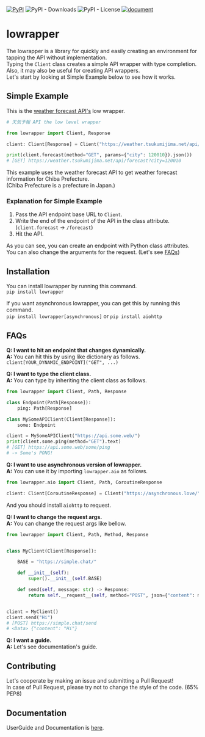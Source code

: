 [![PyPI](https://img.shields.io/pypi/v/lowrapper)](https://pypi.org/project/lowrapper/) ![PyPI - Downloads](https://img.shields.io/pypi/dm/lowrapper) ![PyPI - License](https://img.shields.io/pypi/l/lowrapper) [![document](https://img.shields.io/badge/Documentation-passing-blue)](https://tasuren.github.io/lowrapper/)
# lowrapper
The lowrapper is a library for quickly and easily creating an environment for tapping the API without implementation.  
Typing the `Client` class creates a simple API wrapper with type completion.  
Also, it may also be useful for creating API wrappers.  
Let's start by looking at Simple Example below to see how it works.

## Simple Example
This is the [weather forecast API's](https://weather.tsukumijima.net) low wrapper.  
```python
# 天気予報 API the low level wrapper

from lowrapper import Client, Response

client: Client[Response] = Client("https://weather.tsukumijima.net/api/")

print(client.forecast(method="GET", params={"city": 120010}).json())
# [GET] https://weather.tsukumijima.net/api/forecast?city=120010
```
This example uses the weather forecast API to get weather forecast information for Chiba Prefecture.  
(Chiba Prefecture is a prefecture in Japan.)
### Explanation for Simple Example
1. Pass the API endpoint base URL to `Client`.
2. Write the end of the endpoint of the API in the class attribute. (`client.forecast` -> `/forecast`)
3. Hit the API.

As you can see, you can create an endpoint with Python class attributes.  
You can also change the arguments for the request.  (Let's see [FAQs](#FAQs))

## Installation
You can install lowrapper by running this command.  
`pip install lowrapper`

If you want asynchronous lowrapper, you can get this by running this command.  
`pip install lowrapper[asynchronous]` or `pip install aiohttp`

## FAQs
**Q: I want to hit an endpoint that changes dynamically.**  
**A:** You can hit this by using like dictionary as follows.  
`client[YOUR_DYNAMIC_ENDPOINT]("GET", ...)`

**Q: I want to type the client class.**  
**A:** You can type by inheriting the client class as follows.
```python
from lowrapper import Client, Path, Response

class Endpoint(Path[Response]):
    ping: Path[Response]

class MySomeAPIClient(Client[Response]):
    some: Endpoint

client = MySomeAPIClient("https://api.some.web/")
print(client.some.ping(method="GET").text)
# [GET] https://api.some.web/some/ping
# -> Some's PONG!
```

**Q: I want to use asynchronous version of lowrapper.**  
**A:** You can use it by importing `lowrapper.aio` as follows.
```python
from lowrapper.aio import Client, Path, CoroutineResponse

client: Client[CoroutineResponse] = Client("https://asynchronous.love/")
```
And you should install `aiohttp` to request.

**Q: I want to change the request args.**  
**A:** You can change the request args like bellow.
```python
from lowrapper import Client, Path, Method, Response


class MyClient(Client[Response]):

    BASE = "https://simple.chat/"

    def __init__(self):
        super().__init__(self.BASE)

    def send(self, message: str) -> Response:
        return self.__request__(self, method="POST", json={"content": message})


client = MyClient()
client.send("Hi")
# [POST] https://simple.chat/send
# <Data> {"content": "Hi"}
```

**Q: I want a guide.**  
**A:** Let's see documentation's guide.

## Contributing
Let's cooperate by making an issue and submitting a Pull Request!  
In case of Pull Request, please try not to change the style of the code. (65% PEP8)

## Documentation
UserGuide and Documentation is [here](https://tasuren.github.io/lowrapper/).
